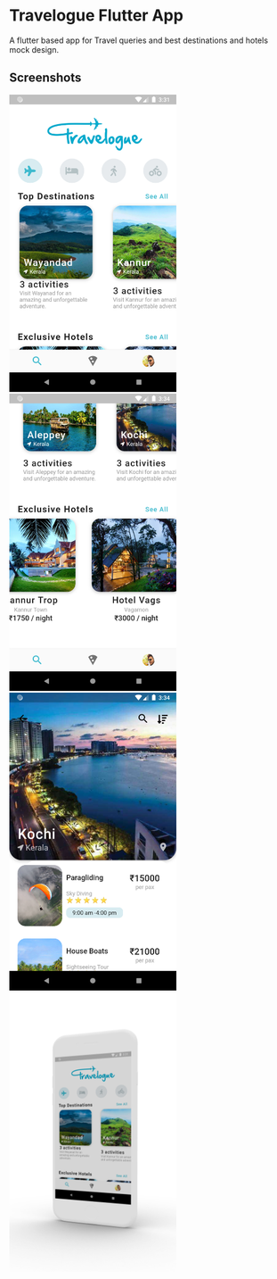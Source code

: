 # Travelogue Flutter App
 A flutter based app for Travel queries and best destinations and hotels mock design.
## Screenshots
<img src="/ss1.png" width="300"/> <img src="/ss2.png" width="300"/> <img src="/ss3.png" width="300"/> <img src="/ss4.png" width="300"/> 
